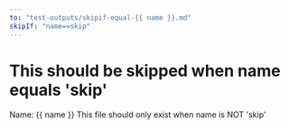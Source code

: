 ```yaml
---
to: "test-outputs/skipif-equal-{{ name }}.md"
skipIf: "name==skip"
---
```

# This should be skipped when name equals 'skip'

Name: {{ name }}
This file should only exist when name is NOT 'skip'